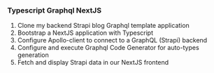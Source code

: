 ### Typescript Graphql NextJS 
  1. Clone my backend Strapi  blog Graphql template application 
  2. Bootstrap a NextJS application with Typescript
  3. Configure Apollo-client to connect to a GraphQL (Strapi) backend
  4. Configure and execute Graphql Code Generator for auto-types generation 
  5. Fetch and display Strapi data in our NextJS frontend
